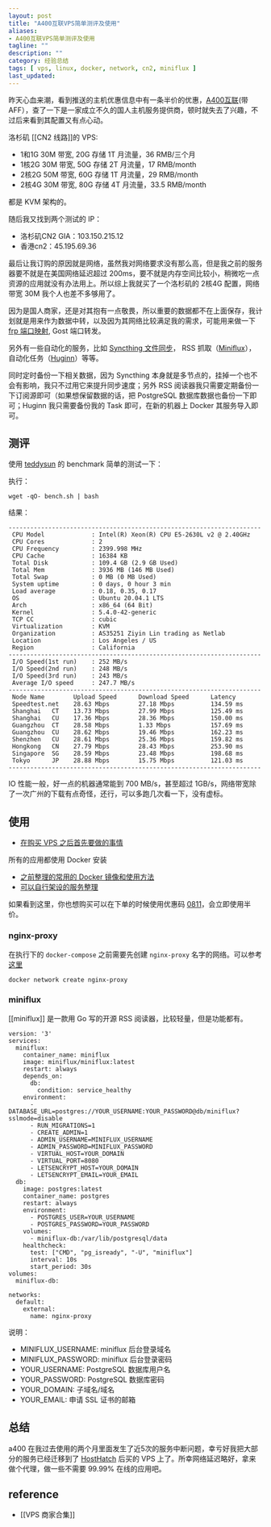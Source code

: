 ```yaml
---
layout: post
title: "A400互联VPS简单测评及使用"
aliases: 
- A400互联VPS简单测评及使用
tagline: ""
description: ""
category: 经验总结
tags: [ vps, linux, docker, network, cn2, miniflux ]
last_updated:
---
```


昨天心血来潮，看到推送的主机优惠信息中有一条半价的优惠，[A400互联](https://portal.a400.net/aff/JTNBOUMX)(带AFF），查了一下是一家成立不久的国人主机服务提供商，顿时就失去了兴趣，不过后来看到其配置又有点心动。

洛杉矶 [[CN2 线路]]的 VPS:

- 1和1G 30M 带宽, 20G 存储 1T 月流量，36 RMB/三个月
- 1核2G 30M 带宽, 50G 存储 2T 月流量，17 RMB/month
- 2核2G 50M 带宽, 60G 存储 1T 月流量，29 RMB/month
- 2核4G 30M 带宽, 80G 存储 4T 月流量，33.5 RMB/month

都是 KVM 架构的。

随后我又找到两个测试的 IP：

- 洛杉矶CN2 GIA：103.150.215.12
- 香港cn2：45.195.69.36

最后让我订购的原因就是网络，虽然我对网络要求没有那么高，但是我之前的服务器要不就是在美国网络延迟超过 200ms，要不就是内存空间比较小，稍微吃一点资源的应用就没有办法用上。所以综上我就买了一个洛杉矶的 2核4G 配置，网络带宽 30M 我个人也差不多够用了。

因为是国人商家，还是对其抱有一点敬畏，所以重要的数据都不在上面保存，我计划就是用来作为数据中转，以及因为其网络比较满足我的需求，可能用来做一下 [frp 端口映射](/post/2017/11/frp-config.html), Gost 端口转发。

另外有一些自动化的服务，比如 [Syncthing 文件同步](/post/2019/10/syncthing.html)， RSS 抓取（[Miniflux](/post/2020/02/self-hosted-rss-reader.html)），自动化任务（[Huginn](/post/2019/01/huginn.html)）等等。

同时定时备份一下相关数据，因为 Syncthing 本身就是多节点的，挂掉一个也不会有影响，我只不过用它来提升同步速度；另外 RSS 阅读器我只需要定期备份一下订阅源即可（如果想保留数据的话，把 PostgreSQL 数据库数据也备份一下即可；Huginn 我只需要备份我的 Task 即可，在新的机器上 Docker 其服务导入即可。

## 测评
使用 [teddysun](https://github.com/teddysun/across/blob/master/bench.sh) 的 benchmark 简单的测试一下：

执行：

    wget -qO- bench.sh | bash

结果：

```
----------------------------------------------------------------------
 CPU Model             : Intel(R) Xeon(R) CPU E5-2630L v2 @ 2.40GHz
 CPU Cores             : 2
 CPU Frequency         : 2399.998 MHz
 CPU Cache             : 16384 KB
 Total Disk            : 109.4 GB (2.9 GB Used)
 Total Mem             : 3936 MB (146 MB Used)
 Total Swap            : 0 MB (0 MB Used)
 System uptime         : 0 days, 0 hour 3 min
 Load average          : 0.18, 0.35, 0.17
 OS                    : Ubuntu 20.04.1 LTS
 Arch                  : x86_64 (64 Bit)
 Kernel                : 5.4.0-42-generic
 TCP CC                : cubic
 Virtualization        : KVM
 Organization          : AS35251 Ziyin Lin trading as Netlab
 Location              : Los Angeles / US
 Region                : California
----------------------------------------------------------------------
 I/O Speed(1st run)    : 252 MB/s
 I/O Speed(2nd run)    : 248 MB/s
 I/O Speed(3rd run)    : 243 MB/s
 Average I/O speed     : 247.7 MB/s
----------------------------------------------------------------------
 Node Name        Upload Speed      Download Speed      Latency
 Speedtest.net    28.63 Mbps        27.18 Mbps          134.59 ms
 Shanghai   CT    13.73 Mbps        27.99 Mbps          125.49 ms
 Shanghai   CU    17.36 Mbps        28.36 Mbps          150.00 ms
 Guangzhou  CT    28.58 Mbps        1.33 Mbps           157.69 ms
 Guangzhou  CU    28.62 Mbps        19.46 Mbps          162.23 ms
 Shenzhen   CU    28.61 Mbps        25.36 Mbps          159.82 ms
 Hongkong   CN    27.79 Mbps        28.43 Mbps          253.90 ms
 Singapore  SG    28.59 Mbps        23.48 Mbps          198.68 ms
 Tokyo      JP    28.88 Mbps        15.75 Mbps          121.03 ms
----------------------------------------------------------------------
```

IO 性能一般，好一点的机器通常能到 700 MB/s，甚至超过 1GB/s，网络带宽除了一次广州的下载有点奇怪，还行，可以多跑几次看一下，没有虚标。


## 使用

- [在购买 VPS 之后首先要做的事情](/post/2015/12/things-to-do-after-buying-vps.html)

所有的应用都使用 Docker 安装

- [之前整理的常用的 Docker 镜像和使用方法](https://github.com/einverne/dockerfile)
- [可以自行架设的服务整理](/post/2020/02/self-hosted-services-collection.html)

如果看到这里，你也想购买可以在下单的时候使用优惠码 [0811](https://portal.a400.net/aff/JTNBOUMX)，会立即使用半价。

### nginx-proxy
在执行下的 `docker-compose` 之前需要先创建 `nginx-proxy` 名字的网络。可以参考[这里](https://github.com/einverne/dockerfile/tree/master/nginx-proxy)

    docker network create nginx-proxy

### miniflux
[[miniflux]] 是一款用 Go 写的开源 RSS 阅读器，比较轻量，但是功能都有。

```
version: '3'
services:
  miniflux:
    container_name: miniflux
    image: miniflux/miniflux:latest
    restart: always
    depends_on:
      db:
        condition: service_healthy
    environment:
      - DATABASE_URL=postgres://YOUR_USERNAME:YOUR_PASSWORD@db/miniflux?sslmode=disable
      - RUN_MIGRATIONS=1
      - CREATE_ADMIN=1
      - ADMIN_USERNAME=MINIFLUX_USERNAME
      - ADMIN_PASSWORD=MINIFLUX_PASSWORD
      - VIRTUAL_HOST=YOUR_DOMAIN
      - VIRTUAL_PORT=8080
      - LETSENCRYPT_HOST=YOUR_DOMAIN
      - LETSENCRYPT_EMAIL=YOUR_EMAIL
  db:
    image: postgres:latest
    container_name: postgres
    restart: always
    environment:
      - POSTGRES_USER=YOUR_USERNAME
      - POSTGRES_PASSWORD=YOUR_PASSWORD
    volumes:
      - miniflux-db:/var/lib/postgresql/data
    healthcheck:
      test: ["CMD", "pg_isready", "-U", "miniflux"]
      interval: 10s
      start_period: 30s
volumes:
  miniflux-db:

networks:
  default:
    external:
      name: nginx-proxy
```

说明：

- MINIFLUX_USERNAME: miniflux 后台登录域名
- MINIFLUX_PASSWORD: miniflux 后台登录密码
- YOUR_USERNAME: PostgreSQL 数据库用户名
- YOUR_PASSWORD: PostgreSQL 数据库密码
- YOUR_DOMAIN: 子域名/域名
- YOUR_EMAIL: 申请 SSL 证书的邮箱

## 总结
a400 在我过去使用的两个月里面发生了近5次的服务中断问题，幸亏好我把大部分的服务已经迁移到了 [HostHatch](/post/2021/08/hosthatch-vps-review.html) 后买的 VPS 上了。所幸网络延迟略好，拿来做个代理，做一些不需要 99.99% 在线的应用吧。

## reference

- [[VPS 商家合集]]
